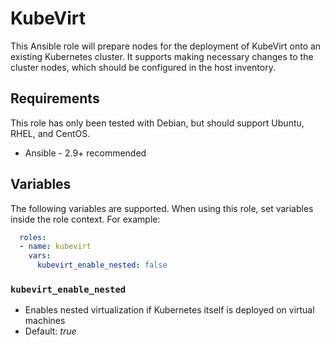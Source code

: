 # KubeVirt

This Ansible role will prepare nodes for the deployment of KubeVirt onto an
existing Kubernetes cluster. It supports making necessary changes to the
cluster nodes, which should be configured in the host inventory.

## Requirements

This role has only been tested with Debian, but should support Ubuntu, RHEL,
and CentOS.

* Ansible - 2.9+ recommended

## Variables

The following variables are supported. When using this role, set variables
inside the role context. For example:

```yaml
  roles:
  - name: kubevirt
    vars:
      kubevirt_enable_nested: false
```

### `kubevirt_enable_nested`

- Enables nested virtualization if Kubernetes itself is deployed on virtual
machines
- Default: *true*
